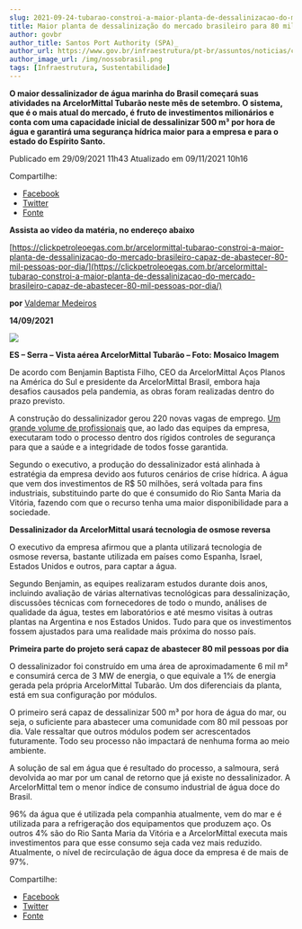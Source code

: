 ```yaml
---
slug: 2021-09-24-tubarao-constroi-a-maior-planta-de-dessalinizacao-do-mercado
title: Maior planta de dessalinização do mercado brasileiro para 80 mil pessoas por dia
author: govbr
author_title: Santos Port Authority (SPA)_
author_url: https://www.gov.br/infraestrutura/pt-br/assuntos/noticias/curtas-infraestrutura/2021/4/santos-registra-lucro-liquido-recorde-de-r-202-5-milhoes-em-2020
author_image_url: /img/nossobrasil.png
tags: [Infraestrutura, Sustentabilidade]
---
```


**O maior dessalinizador de água marinha do Brasil começará suas atividades na ArcelorMittal Tubarão neste mês de setembro. O sistema, que é o mais atual do mercado, é fruto de investimentos milionários e conta com uma capacidade inicial de dessalinizar 500 m³ por hora de água e garantirá uma segurança hídrica maior para a empresa e para o estado do Espírito Santo.**

<!--truncate-->
Publicado em 29/09/2021 11h43 Atualizado em 09/11/2021 10h16

Compartilhe: 
*   [Facebook](https://www.facebook.com/sharer.php?u=https://www.gov.br/fundaj/pt-br/destaques/observa-fundaj-itens/observa-fundaj/tecnologias-de-convivencias-com-as-secas/arcelormittal-tubarao-constroi-a-maior-planta-de-dessalinizacao-do-mercado-brasileiro-capaz-de-abastecer-80-mil-pessoas-por-dia)
*    [Twitter](https://twitter.com/share?text=Arcelormittal%20Tubar%C3%A3o%20constr%C3%B3i%20a%20maior%20planta%20de%20dessaliniza%C3%A7%C3%A3o%20do%20mercado%20brasileiro%20capaz%20de%20abastecer%2080%20mil%20pessoas%20por%20dia&url=https://www.gov.br/fundaj/resolveuid/fde5f6fdfd6e4e5d89b743a07398cb1a)
*   [Fonte](https://www.gov.br/fundaj/pt-br/destaques/observa-fundaj-itens/observa-fundaj/tecnologias-de-convivencias-com-as-secas/arcelormittal-tubarao-constroi-a-maior-planta-de-dessalinizacao-do-mercado-brasileiro-capaz-de-abastecer-80-mil-pessoas-por-dia)

**Assista ao vídeo da matéria, no endereço abaixo**

[https://clickpetroleoegas.com.br/arcelormittal-tubarao-constroi-a-maior-planta-de-dessalinizacao-do-mercado-brasileiro-capaz-de-abastecer-80-mil-pessoas-por-dia/](https://clickpetroleoegas.com.br/arcelormittal-tubarao-constroi-a-maior-planta-de-dessalinizacao-do-mercado-brasileiro-capaz-de-abastecer-80-mil-pessoas-por-dia/)

**por** [Valdemar Medeiros](https://clickpetroleoegas.com.br/author/valdemarmedeiros/)

**14/09/2021**

![ ](https://www.gov.br/fundaj/pt-br/destaques/observa-fundaj-itens/observa-fundaj/tecnologias-de-convivencias-com-as-secas/tecnologias-de-convivencias-com-as-secas-imagens/IMG8.png)

**ES – Serra – Vista aérea ArcelorMittal Tubarão – Foto: Mosaico Imagem**

De acordo com Benjamin Baptista Filho, CEO da ArcelorMittal Aços Planos na América do Sul e presidente da ArcelorMittal Brasil, embora haja desafios causados pela pandemia, as obras foram realizadas dentro do prazo previsto.

A construção do dessalinizador gerou 220 novas vagas de emprego. [Um grande volume de profissionais](https://obrasconstrucaocivil.com/para-levar-sustentabilidade-ao-setor-de-construcao-civil-a-dexco-investira-r-15-milhoes-na-noah-wood/) que, ao lado das equipes da empresa, executaram todo o processo dentro dos rígidos controles de segurança para que a saúde e a integridade de todos fosse garantida.

Segundo o executivo, a produção do dessalinizador está alinhada à estratégia da empresa devido aos futuros cenários de crise hídrica. A água que vem dos investimentos de R$ 50 milhões, será voltada para fins industriais, substituindo parte do que é consumido do Rio Santa Maria da Vitória, fazendo com que o recurso tenha uma maior disponibilidade para a sociedade.

**Dessalinizador da ArcelorMittal usará tecnologia de osmose reversa**

O executivo da empresa afirmou que a planta utilizará tecnologia de osmose reversa, bastante utilizada em países como Espanha, Israel, Estados Unidos e outros, para captar a água.

Segundo Benjamin, as equipes realizaram estudos durante dois anos, incluindo avaliação de várias alternativas tecnológicas para dessalinização, discussões técnicas com fornecedores de todo o mundo, análises de qualidade da água, testes em laboratórios e até mesmo visitas à outras plantas na Argentina e nos Estados Unidos. Tudo para que os investimentos fossem ajustados para uma realidade mais próxima do nosso país.

**Primeira parte do projeto será capaz de abastecer 80 mil pessoas por dia**

O dessalinizador foi construído em uma área de aproximadamente 6 mil m² e consumirá cerca de 3 MW de energia, o que equivale a 1% de energia gerada pela própria ArcelorMittal Tubarão. Um dos diferenciais da planta, está em sua configuração por módulos.

O primeiro será capaz de dessalinizar 500 m³ por hora de água do mar, ou seja, o suficiente para abastecer uma comunidade com 80 mil pessoas por dia. Vale ressaltar que outros módulos podem ser acrescentados futuramente. Todo seu processo não impactará de nenhuma forma ao meio ambiente.

A solução de sal em água que é resultado do processo, a salmoura, será devolvida ao mar por um canal de retorno que já existe no dessalinizador. A ArcelorMittal tem o menor índice de consumo industrial de água doce do Brasil.

96% da água que é utilizada pela companhia atualmente, vem do mar e é utilizada para a refrigeração dos equipamentos que produzem aço. Os outros 4% são do Rio Santa Maria da Vitória e a ArcelorMittal executa mais investimentos para que esse consumo seja cada vez mais reduzido. Atualmente, o nível de recirculação de água doce da empresa é de mais de 97%.

Compartilhe: 
*   [Facebook](https://www.facebook.com/sharer.php?u=https://www.gov.br/fundaj/pt-br/destaques/observa-fundaj-itens/observa-fundaj/tecnologias-de-convivencias-com-as-secas/arcelormittal-tubarao-constroi-a-maior-planta-de-dessalinizacao-do-mercado-brasileiro-capaz-de-abastecer-80-mil-pessoas-por-dia)
*    [Twitter](https://twitter.com/share?text=Arcelormittal%20Tubar%C3%A3o%20constr%C3%B3i%20a%20maior%20planta%20de%20dessaliniza%C3%A7%C3%A3o%20do%20mercado%20brasileiro%20capaz%20de%20abastecer%2080%20mil%20pessoas%20por%20dia&url=https://www.gov.br/fundaj/resolveuid/fde5f6fdfd6e4e5d89b743a07398cb1a)
*   [Fonte](https://www.gov.br/fundaj/pt-br/destaques/observa-fundaj-itens/observa-fundaj/tecnologias-de-convivencias-com-as-secas/arcelormittal-tubarao-constroi-a-maior-planta-de-dessalinizacao-do-mercado-brasileiro-capaz-de-abastecer-80-mil-pessoas-por-dia)

